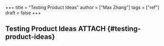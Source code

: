 +++
title = "Testing Product Ideas"
author = ["Max Zhang"]
tags = ["ref"]
draft = false
+++

## Testing Product Ideas <span class="tag"><span class="ATTACH">ATTACH</span></span> {#testing-product-ideas}
